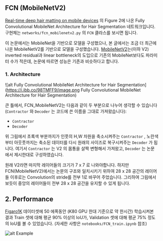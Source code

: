 ## FCN (MobileNetV2)

[Real-time deep hair matting on mobile devices](https://arxiv.org/abs/1712.07168) 의 Figure 2에 나온 Fully Convolutional MobileNet Architecture for Hair Segmentation 네트워크입니다. 구현체는 `networks/fcn_mobilenetv2.py` 의 `FCN` 클라스를 보시면 됩니다.



이 논문에서는 MobileNet을 기반으로 모델을 구성했으나, 본 글에서는 조금 더 최근에 나온 MobileNetV2를 기반으로 모델을 구성했습니다. [MobileNetV2](https://arxiv.org/abs/1801.04381)는(이하 V2) inverted residual과 linear bottleneck의 도입으로 기존의 MobileNet보다도 파라미터 수가 적은데, 논문에 따르면 성능은 기존과 비슷하다고 합니다.



### 1. Architecture

![alt Fully Convolutional MobileNet Architecture for Hair Segmentation](https://i.ibb.co/98TMFF9/image.png Fully Convolutional MobileNet Architecture for Hair Segmentation)

큰 틀에서, FCN_MobileNetV2는 다음과 같이 두 부분으로 나누어 생각할 수 있습니다 (`Contractor` 와 `Decoder` 는 코드에 쓴 이름을 그대로 가져왔습니다):

- `Contractor` 
- `Decoder` 

위 그림에서 초록색 부분까지가 인풋의 H,W 차원을 축소시켜주는 `Contractor` , 노란색부터 아웃풋까지는 축소된 데이터를 다시 원래의 사이즈로 복구시켜주는 `Decoder` 가 됩니다. 여기서 `Contractor` 는 V2 의 몸통을 살짝 변형해서 가져왔고, `Decoder` 는 논문에서 제시한대로 구성하였습니다.



원래 V2라면 마지막 레이어들의 크기가 7 x 7 로 나와야합니다. 하지만 FCN(MobileNetV2)에서는 논문의 구조와 일치시키기 위하여 28 x 28 공간의 레이어들 이후로는 Convolution의 stride를 전부 1로 바꾸어 주었습니다. 그리하여 그림에서 보듯이 중앙의 레이어들이 전부 28 x 28 공간을 유지할 수 있게 됩니다.



## 2. Performance

[Figaro1K](http://projects.i-ctm.eu/it/progetto/figaro-1k) 데이터셋에 50 에폭동안 (K80 GPU 한대 기준으로 약 한시간) 학습시켜본 결과 Train 셋에 대해 평균 90% 이상의 IoU가, Validation 셋에 대해 평균 75% 정도의 IoU를 볼 수 있었습니다. (자세한 사항은 `notebooks/FCN_train.ipynb` 참조)



![alt Example](https://i.ibb.co/wMsFPPW/image.png "Example")